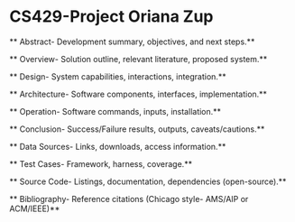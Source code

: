 # CS429-Project Oriana Zup

** Abstract- Development summary, objectives, and next steps.** 

** Overview- Solution outline, relevant literature, proposed system.** 

** Design- System capabilities, interactions, integration.** 

** Architecture- Software components, interfaces, implementation.** 

** Operation- Software commands, inputs, installation.** 

** Conclusion- Success/Failure results, outputs, caveats/cautions.** 

** Data Sources- Links, downloads, access information.** 

** Test Cases- Framework, harness, coverage.** 

** Source Code- Listings, documentation, dependencies (open-source).** 

** Bibliography- Reference citations (Chicago style- AMS/AIP or ACM/IEEE)** 
